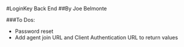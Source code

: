 #LoginKey Back End
##By Joe Belmonte

###To Dos:
- Password reset
- Add agent join URL and Client Authentication URL to return values